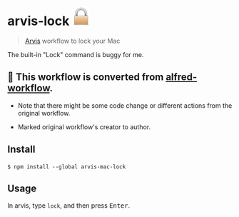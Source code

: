 # arvis-lock <img src="icon.png" width="40">

> [Arvis](https://github.com/jopemachine/arvis) workflow to lock your Mac

The built-in "Lock" command is buggy for me.

## 🔗 This workflow is converted from [alfred-workflow](https://github.com/sindresorhus/alfred-lock).

* Note that there might be some code change or different actions from the original workflow.

* Marked original workflow's creator to author.

## Install

```
$ npm install --global arvis-mac-lock
```

## Usage

In arvis, type `lock`, and then press <kbd>Enter</kbd>.
